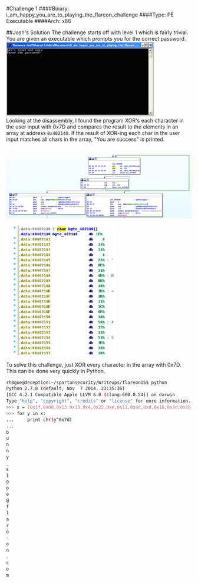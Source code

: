 #Challenge 1
####Binary: i_am_happy_you_are_to_playing_the_flareon_challenge
####Type: PE Executable
####Arch: x86

##Josh's Solution
The challenge starts off with level 1 which is fairly trivial. You are given an executable which prompts you for the correct password.
<br><img src="imgs/chal1-prompt.png" width="400"><br>
Looking at the disassembly, I found the program XOR's each character in the user input with 0x7D and compares the result to the elements in an array at address `0x402140`. If the result of XOR-ing each char in the user input matches all chars in the array, "You are success" is printed. 

<br><img src="imgs/chal1-ida-1.png" width="700"><br>
<br><img src="imgs/chal1-secret.png" width="300"><br>

To solve this challenge, just XOR every character in the array with 0x7D. This can be done very quickly in Python.

```bash
rh0gue@deception:~/spartansecurity/Writeups/flareon15$ python
Python 2.7.8 (default, Nov  7 2014, 23:35:36) 
[GCC 4.2.1 Compatible Apple LLVM 6.0 (clang-600.0.54)] on darwin
Type "help", "copyright", "credits" or "license" for more information.
>>> x = [0x1f,0x08,0x13,0x13,0x4,0x22,0xe,0x11,0x4d,0xd,0x18,0x3d,0x1b,0x11,0x1c,0xf,0x18,0x50,0x12,0x13,0x53,0x1e,0x12,0x10]
>>> for y in x:
...     print chr(y^0x7d)
... 
b
u
n
n
y
_
s
l
0
p
e
@
f
l
a
r
e
-
o
n
.
c
o
m
``` 

